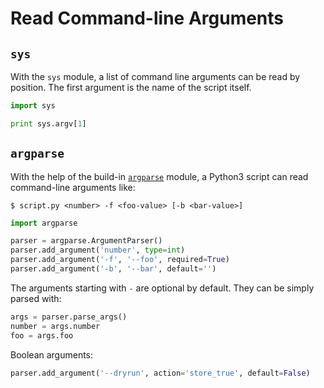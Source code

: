 # Read Command-line Arguments

## `sys`

With the `sys` module, a list of command line arguments can be read by position. The first argument is the name of the script itself.

```python
import sys

print sys.argv[1]
```

## `argparse`

With the help of the build-in [`argparse`](https://docs.python.org/3/howto/argparse.html) module, a Python3 script can read command-line arguments like:

```console
$ script.py <number> -f <foo-value> [-b <bar-value>]
```

```python
import argparse

parser = argparse.ArgumentParser()
parser.add_argument('number', type=int)
parser.add_argument('-f', '--foo', required=True)
parser.add_argument('-b', '--bar', default='')
```

The arguments starting with `-` are optional by default. They can be simply parsed with:

```python
args = parser.parse_args()
number = args.number
foo = args.foo
```

Boolean arguments:

```python
parser.add_argument('--dryrun', action='store_true', default=False)
```
